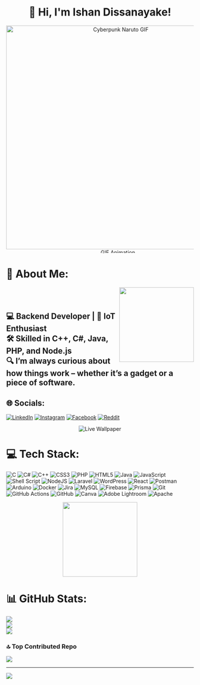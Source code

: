 <h1 align="center">👋 Hi, I'm Ishan Dissanayake!</h1>
<div align="center">
<img src="https://github.com/Ishan-Dissanayake/Ishan-Dissanayake/blob/main/cyberpunk-naruto-rainy-street-moewalls-com-ezgif.com-speed.gif?raw=true" width="600px"  alt="Cyberpunk Naruto GIF">
<img src="https://user-images.githubusercontent.com/74038190/212284100-561aa473-3905-4a80-b561-0d28506553ee.gif" width="600"  height="10" alt="GIF Animation" />
</div>
  

<h1>💫 About Me:</h1>   
<div>
  
   <img  align="right" src="https://user-images.githubusercontent.com/74038190/229223263-cf2e4b07-2615-4f87-9c38-e37600f8381a.gif" width="200" height="200" /> 
  <br>
   <br>
  <h2> 💻 Backend Developer | 🔧 IoT Enthusiast  <br>
      🛠️ Skilled in C++, C#, Java, PHP, and Node.js  <br>
      🔍 I’m always curious about how things work – whether it’s a gadget or a piece of software.
   </h2>
   </div>


## 🌐 Socials:
[![LinkedIn](https://img.shields.io/badge/LinkedIn-%230077B5.svg?logo=linkedin&logoColor=white)](https://linkedin.com/in/ishan-dissanayake-9b682528b) [![Instagram](https://img.shields.io/badge/Instagram-%23E4405F.svg?logo=Instagram&logoColor=white)](https://instagram.com/_isha______a) [![Facebook](https://img.shields.io/badge/Facebook-%231877F2.svg?logo=Facebook&logoColor=white)](https://facebook.com/IshanDissanayake00) [![Reddit](https://img.shields.io/badge/Reddit-%23FF4500.svg?logo=Reddit&logoColor=white)](https://reddit.com/user/Dissa00) 


<div align="center">
<img src="https://user-images.githubusercontent.com/74038190/212744287-14f66c13-5458-40dc-9244-8ff533fc8f4a.gif"  alt="Live Wallpaper" />
</div>


# 💻 Tech Stack:
![C](https://img.shields.io/badge/c-%2300599C.svg?style=for-the-badge&logo=c&logoColor=white) ![C#](https://img.shields.io/badge/c%23-%23239120.svg?style=for-the-badge&logo=csharp&logoColor=white) ![C++](https://img.shields.io/badge/c++-%2300599C.svg?style=for-the-badge&logo=c%2B%2B&logoColor=white) ![CSS3](https://img.shields.io/badge/css3-%231572B6.svg?style=for-the-badge&logo=css3&logoColor=white) ![PHP](https://img.shields.io/badge/php-%23777BB4.svg?style=for-the-badge&logo=php&logoColor=white) ![HTML5](https://img.shields.io/badge/html5-%23E34F26.svg?style=for-the-badge&logo=html5&logoColor=white) ![Java](https://img.shields.io/badge/java-%23ED8B00.svg?style=for-the-badge&logo=openjdk&logoColor=white) ![JavaScript](https://img.shields.io/badge/javascript-%23323330.svg?style=for-the-badge&logo=javascript&logoColor=%23F7DF1E) ![Shell Script](https://img.shields.io/badge/shell_script-%23121011.svg?style=for-the-badge&logo=gnu-bash&logoColor=white) ![NodeJS](https://img.shields.io/badge/node.js-6DA55F?style=for-the-badge&logo=node.js&logoColor=white) ![Laravel](https://img.shields.io/badge/laravel-%23FF2D20.svg?style=for-the-badge&logo=laravel&logoColor=white) ![WordPress](https://img.shields.io/badge/WordPress-%23117AC9.svg?style=for-the-badge&logo=WordPress&logoColor=white) ![React](https://img.shields.io/badge/react-%2320232a.svg?style=for-the-badge&logo=react&logoColor=%2361DAFB) ![Postman](https://img.shields.io/badge/Postman-FF6C37?style=for-the-badge&logo=postman&logoColor=white) ![Arduino](https://img.shields.io/badge/-Arduino-00979D?style=for-the-badge&logo=Arduino&logoColor=white) ![Docker](https://img.shields.io/badge/docker-%230db7ed.svg?style=for-the-badge&logo=docker&logoColor=white) ![Jira](https://img.shields.io/badge/jira-%230A0FFF.svg?style=for-the-badge&logo=jira&logoColor=white) ![MySQL](https://img.shields.io/badge/mysql-4479A1.svg?style=for-the-badge&logo=mysql&logoColor=white) ![Firebase](https://img.shields.io/badge/firebase-a08021?style=for-the-badge&logo=firebase&logoColor=ffcd34) ![Prisma](https://img.shields.io/badge/Prisma-3982CE?style=for-the-badge&logo=Prisma&logoColor=white) ![Git](https://img.shields.io/badge/git-%23F05033.svg?style=for-the-badge&logo=git&logoColor=white) ![GitHub Actions](https://img.shields.io/badge/github%20actions-%232671E5.svg?style=for-the-badge&logo=githubactions&logoColor=white) ![GitHub](https://img.shields.io/badge/github-%23121011.svg?style=for-the-badge&logo=github&logoColor=white) ![Canva](https://img.shields.io/badge/Canva-%2300C4CC.svg?style=for-the-badge&logo=Canva&logoColor=white) ![Adobe Lightroom](https://img.shields.io/badge/Adobe%20Lightroom-31A8FF.svg?style=for-the-badge&logo=Adobe%20Lightroom&logoColor=white) ![Apache](https://img.shields.io/badge/apache-%23D42029.svg?style=for-the-badge&logo=apache&logoColor=white)

<div align="center">
<img src="https://user-images.githubusercontent.com/74038190/226127923-0e8b7792-7b3c-462b-951b-63c96ba1a5af.gif" width="200" height="200" />
</div>

# 📊 GitHub Stats:

![](https://github-readme-stats.vercel.app/api?username=Ishan-Dissanayake&theme=dark&hide_border=false&include_all_commits=true&count_private=true) <br/>
![](https://github-readme-streak-stats.herokuapp.com/?user=Ishan-Dissanayake&theme=dark&hide_border=false)<br/>
![](https://github-readme-stats.vercel.app/api/top-langs/?username=Ishan-Dissanayake&theme=dark&hide_border=false&include_all_commits=true&count_private=true&layout=compact)


### 🔝 Top Contributed Repo
![](https://github-contributor-stats.vercel.app/api?username=Ishan-Dissanayake&limit=5&theme=transparent&combine_all_yearly_contributions=true)

---
[![](https://visitcount.itsvg.in/api?id=Ishan-Dissanayake&icon=5&color=0)](https://visitcount.itsvg.in)

<!-- Proudly created with GPRM ( https://gprm.itsvg.in ) -->
